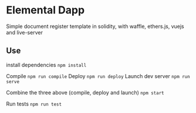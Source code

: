 # Elemental Dapp
Simple document register template in solidity, with waffle, ethers.js, vuejs and live-server

## Use
install dependencies
`npm install`

Compile
`npm run compile`
Deploy
`npm run deploy`
Launch dev server
`npm run serve`

Combine the three above (compile, deploy and launch)
`npm start`

Run tests
`npm run test`